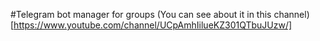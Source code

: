 #Telegram bot manager for groups
(You can see about it in this channel)[https://www.youtube.com/channel/UCpAmhIilueKZ301QTbuJUzw/]